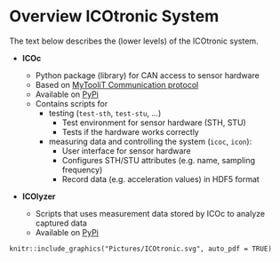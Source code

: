 # Overview ICOtronic System

The text below describes the (lower levels) of the ICOtronic system.

- **ICOc**

  - Python package (library) for CAN access to sensor hardware
  - Based on [MyTooliT Communication protocol](http://github.com/MyTooliT/Protocol)
  - Available on [PyPi](https://pypi.org/project/icoc/)
  - Contains scripts for
    - testing (`test-sth`, `test-stu`, …)
      - Test environment for sensor hardware (STH, STU)
      - Tests if the hardware works correctly
    - measuring data and controlling the system (`icoc`, `icon`):
      - User interface for sensor hardware
      - Configures STH/STU attributes (e.g. name, sampling frequency)
      - Record data (e.g. acceleration values) in HDF5 format

- **ICOlyzer**

  - Scripts that uses measurement data stored by ICOc to analyze captured data
  - Available on [PyPi](https://pypi.org/project/icolyzer/)

```{r, fig.align="center", out.width = "75%", echo=FALSE}
knitr::include_graphics("Pictures/ICOtronic.svg", auto_pdf = TRUE)
```
